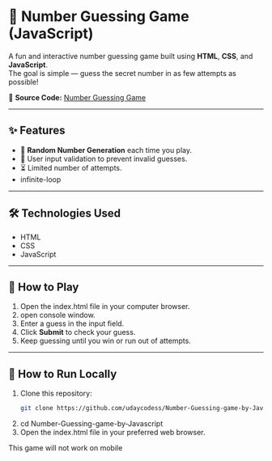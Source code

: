 # 🎯 Number Guessing Game (JavaScript)

A fun and interactive number guessing game built using **HTML**, **CSS**, and **JavaScript**.  
The goal is simple — guess the secret number in as few attempts as possible!

📂 **Source Code:** [Number Guessing Game](https://github.com/udaycodess/Number-Guessing-game-by-Javascript/tree/ea816516cc0052e3624826b60b9366b2de022362)

---

## ✨ Features
- 🎲 **Random Number Generation** each time you play.
- 🔢 User input validation to prevent invalid guesses.
- ⏳ Limited number of attempts.
- infinite-loop

---

## 🛠️ Technologies Used
- HTML
- CSS
- JavaScript

---

## 🚀 How to Play
1. Open the index.html file in your computer browser.
2. open console window.
3. Enter a guess in the input field.
4. Click **Submit** to check your guess.
5. Keep guessing until you win or run out of attempts.

---

## 📂 How to Run Locally
1. Clone this repository:
   ```bash
   git clone https://github.com/udaycodess/Number-Guessing-game-by-Javascript.git
2. cd Number-Guessing-game-by-Javascript
3. Open the index.html file in your preferred web browser.


This game will not work on mobile

